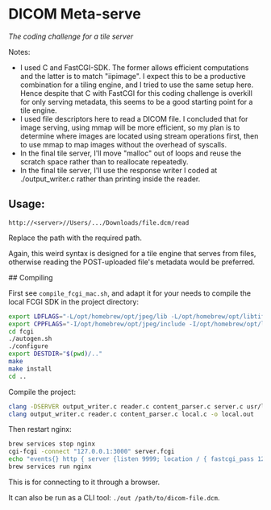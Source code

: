 # DICOM Meta-serve

*The coding challenge for a tile server*

Notes:

- I used C and FastCGI-SDK. The former allows efficient computations and the latter is to match "iipimage". I expect this to be a productive combination for a tiling engine, and I tried to use the same setup here. Hence despite that C with FastCGI for this coding challenge is overkill for only serving metadata, this seems to be a good starting point for a tile engine.
- I used file descriptors here to read a DICOM file. I concluded that for image serving, using mmap will be more efficient, so my plan is to determine where images are located using stream operations first, then to use mmap to map images without the overhead of syscalls.
- In the final tile server, I'll move "malloc" out of loops and reuse the scratch space rather than to reallocate repeatedly.
- In the final tile server, I'll use the response writer I coded at ./output_writer.c rather than printing inside the reader.

## Usage:

```URL
http://<server>//Users/.../Downloads/file.dcm/read
```

Replace the path with the required path.

Again, this weird syntax is designed for a tile engine that serves from files, otherwise reading the POST-uploaded file's metadata would be preferred.

## Compiling

First see `compile_fcgi_mac.sh`, and adapt it for your needs to compile the local FCGI SDK in the project directory:

```sh
export LDFLAGS="-L/opt/homebrew/opt/jpeg/lib -L/opt/homebrew/opt/libtiff/lib -L/opt/homebrew/opt/openslide/lib/ -L/opt/homebrew/opt/openjpeg/lib"
export CPPFLAGS="-I/opt/homebrew/opt/jpeg/include -I/opt/homebrew/opt/libtiff/include -I/opt/homebrew/opt/openslide/include/openslide/"
cd fcgi
./autogen.sh
./configure
export DESTDIR="$(pwd)/.."
make
make install
cd ..
```

Compile the project:

```sh
clang -DSERVER output_writer.c reader.c content_parser.c server.c usr/local/lib/libfcgi.a -o server.fcgi
clang output_writer.c reader.c content_parser.c local.c -o local.out
```

Then restart nginx:

```sh
brew services stop nginx
cgi-fcgi -connect "127.0.0.1:3000" server.fcgi
echo "events{} http { server {listen 9999; location / { fastcgi_pass 127.0.0.1:3000; include fastcgi_params; } } }" > /opt/homebrew/etc/nginx/nginx.conf
brew services run nginx
```

This is for connecting to it through a browser.

It can also be run as a CLI tool: `./out /path/to/dicom-file.dcm`.
